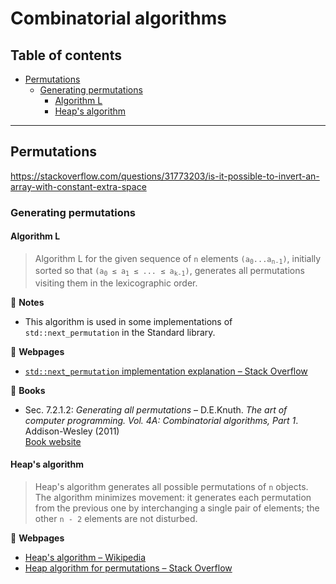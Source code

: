 # Combinatorial algorithms

## Table of contents

* [Permutations](#permutations)
	* [Generating permutations](#generating-permutations)
		* [Algorithm L](#algorithm-l)
		* [Heap's algorithm](#heaps-algorithm)

---

## Permutations

https://stackoverflow.com/questions/31773203/is-it-possible-to-invert-an-array-with-constant-extra-space

### Generating permutations

#### Algorithm L

> Algorithm L for the given sequence of `n` elements <code>(a<sub>0</sub>...a<sub>n-1</sub>)</code>, initially sorted so that <code>(a<sub>0</sub> &leq; a<sub>1</sub> &leq; ... &leq; a<sub>k-1</sub>)</code>, generates all permutations visiting them in the lexicographic order.

:memo: **Notes**

* This algorithm is used in some implementations of `std::next_permutation` in the Standard library.

:link: **Webpages**

* [`std::next_permutation` implementation explanation &ndash; Stack Overflow](https://stackoverflow.com/questions/11483060/stdnext-permutation-implementation-explanation)

:book: **Books**

* Sec. 7.2.1.2: *Generating all permutations* &ndash; D.E.Knuth. *The art of computer programming. Vol. 4A: Combinatorial algorithms, Part 1*. Addison-Wesley (2011)\
[Book website](https://www-cs-faculty.stanford.edu/~knuth/taocp.html)

#### Heap's algorithm

> Heap's algorithm generates all possible permutations of `n` objects. The algorithm minimizes movement: it generates each permutation from the previous one by interchanging a single pair of elements; the other `n - 2` elements are not disturbed.

:link: **Webpages**

* [Heap's algorithm &ndash; Wikipedia](https://en.wikipedia.org/wiki/Heap%27s_algorithm)
* [Heap algorithm for permutations &ndash; Stack Overflow](https://stackoverflow.com/questions/31425531/heap-algorithm-for-permutations)

